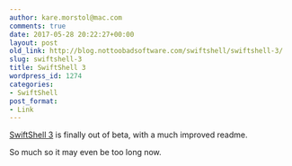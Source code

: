```yaml
---
author: kare.morstol@mac.com
comments: true
date: 2017-05-28 20:22:27+00:00
layout: post
old_link: http://blog.nottoobadsoftware.com/swiftshell/swiftshell-3/
slug: swiftshell-3
title: SwiftShell 3
wordpress_id: 1274
categories:
- SwiftShell
post_format:
- Link
---
```


[SwiftShell 3](https://github.com/kareman/SwiftShell) is finally out of beta, with a much improved readme.

So much so it may even be too long now.
